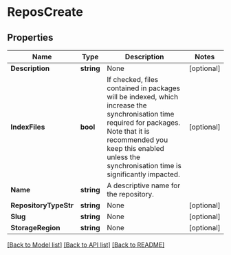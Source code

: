 # ReposCreate

## Properties

Name | Type | Description | Notes
------------ | ------------- | ------------- | -------------
**Description** | **string** | None | [optional] 
**IndexFiles** | **bool** | If checked, files contained in packages will be indexed, which increase the synchronisation time required for packages. Note that it is recommended you keep this enabled unless the synchronisation time is significantly impacted. | [optional] 
**Name** | **string** | A descriptive name for the repository. | 
**RepositoryTypeStr** | **string** | None | [optional] 
**Slug** | **string** | None | [optional] 
**StorageRegion** | **string** | None | [optional] 

[[Back to Model list]](../README.md#documentation-for-models) [[Back to API list]](../README.md#documentation-for-api-endpoints) [[Back to README]](../README.md)



